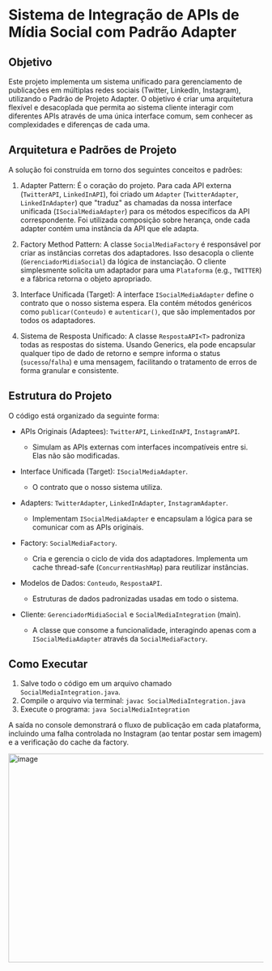# Sistema de Integração de APIs de Mídia Social com Padrão Adapter

## Objetivo

Este projeto implementa um sistema unificado para gerenciamento de publicações em múltiplas redes sociais (Twitter, LinkedIn, Instagram), utilizando o Padrão de Projeto Adapter. O objetivo é criar uma arquitetura flexível e desacoplada que permita ao sistema cliente interagir com diferentes APIs através de uma única interface comum, sem conhecer as complexidades e diferenças de cada uma.

## Arquitetura e Padrões de Projeto

A solução foi construída em torno dos seguintes conceitos e padrões:

1.  Adapter Pattern: É o coração do projeto. Para cada API externa (`TwitterAPI`, `LinkedInAPI`), foi criado um `Adapter` (`TwitterAdapter`, `LinkedInAdapter`) que "traduz" as chamadas da nossa interface unificada (`ISocialMediaAdapter`) para os métodos específicos da API correspondente. Foi utilizada composição sobre herança, onde cada adapter contém uma instância da API que ele adapta.

2.  Factory Method Pattern: A classe `SocialMediaFactory` é responsável por criar as instâncias corretas dos adaptadores. Isso desacopla o cliente (`GerenciadorMidiaSocial`) da lógica de instanciação. O cliente simplesmente solicita um adaptador para uma `Plataforma` (e.g., `TWITTER`) e a fábrica retorna o objeto apropriado.

3.  Interface Unificada (Target): A interface `ISocialMediaAdapter` define o contrato que o nosso sistema espera. Ela contém métodos genéricos como `publicar(Conteudo)` e `autenticar()`, que são implementados por todos os adaptadores.

4.  Sistema de Resposta Unificado: A classe `RespostaAPI<T>` padroniza todas as respostas do sistema. Usando Generics, ela pode encapsular qualquer tipo de dado de retorno e sempre informa o status (`sucesso`/`falha`) e uma mensagem, facilitando o tratamento de erros de forma granular e consistente.

## Estrutura do Projeto

O código está organizado da seguinte forma:

-   APIs Originais (Adaptees): `TwitterAPI`, `LinkedInAPI`, `InstagramAPI`.
    -   Simulam as APIs externas com interfaces incompatíveis entre si. Elas não são modificadas.

-   Interface Unificada (Target): `ISocialMediaAdapter`.
    -   O contrato que o nosso sistema utiliza.

-   Adapters: `TwitterAdapter`, `LinkedInAdapter`, `InstagramAdapter`.
    -   Implementam `ISocialMediaAdapter` e encapsulam a lógica para se comunicar com as APIs originais.

-   Factory: `SocialMediaFactory`.
    -   Cria e gerencia o ciclo de vida dos adaptadores. Implementa um cache thread-safe (`ConcurrentHashMap`) para reutilizar instâncias.

-   Modelos de Dados: `Conteudo`, `RespostaAPI`.
    -   Estruturas de dados padronizadas usadas em todo o sistema.

-   Cliente: `GerenciadorMidiaSocial` e `SocialMediaIntegration` (main).
    -   A classe que consome a funcionalidade, interagindo apenas com a `ISocialMediaAdapter` através da `SocialMediaFactory`.

## Como Executar

1.  Salve todo o código em um arquivo chamado `SocialMediaIntegration.java`.
2.  Compile o arquivo via terminal: `javac SocialMediaIntegration.java`
3.  Execute o programa: `java SocialMediaIntegration`


A saída no console demonstrará o fluxo de publicação em cada plataforma, incluindo uma falha controlada no Instagram (ao tentar postar sem imagem) e a verificação do cache da factory.


<img width="1436" height="412" alt="image" src="https://github.com/user-attachments/assets/523af3ec-bdb2-477a-9d28-086cd61b7af5" />
